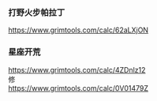 ### 打野火步帕拉丁
<https://www.grimtools.com/calc/62aLXjON>

### 星座开荒
<https://www.grimtools.com/calc/4ZDnlz12>  
修  
<https://www.grimtools.com/calc/0V01479Z>